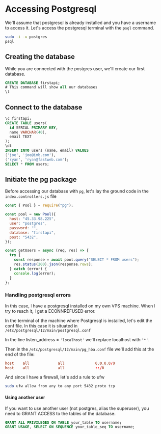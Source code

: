 # Accessing Postgresql

We'll assume that postgresql is already installed and you have a username to access it.
Let's access the postgresql terminal with the `psql` command.

```bash
sudo -i -u postgres
psql
```

## Creating the database

While you are connected with the postgres user, we'll create our first database.

```sql
CREATE DATABASE firstapi;
# This command will show all our databases
\l
```

## Connect to the database

```sql
\c firstapi;
CREATE TABLE users(
  id SERIAL PRIMARY KEY,
  name VARCHAR(40),
  email TEXT
);
\dt
INSERT INTO users (name, email) VALUES
('joe', 'joe@imb.com'),
('ryan', 'ryan@fastweb.com');
SELECT * FROM users;
```

## Initiate the pg package

Before accessing our database with `pg`, let's lay the ground code in the `index.controllers.js` file

```js
const { Pool } = require("pg");

const pool = new Pool({
  host: "45.33.98.225",
  user: "postgres",
  password: "",
  database: "firstapi",
  post: "5432",
});
```

```js
const getUsers = async (req, res) => {
  try {
    const response = await pool.query("SELECT * FROM users");
    res.status(200).json(response.rows);
  } catch (error) {
    console.log(error);
  }
};
```

### Handling postgresql errors

In this case, I have a postgresql installed on my own VPS machine.
When I try to reach it, I get a ECONNREFUSED error.

In the terminal of the machine where Postgresql is installed, let's edit the conf file.
In this case it is situated in `/etc/postgresql/12/main/postgresql.conf`

In the line listen_address = `'localhost'` we'll replace localhost with `'*'`.

Then in the `/etc/postgresql/12/main/pg_hba.conf` file we'll add this at the end of the file:

```conf
host    all             all              0.0.0.0/0                       md5
host    all             all              ::/0                            md5
```

And since I have a firewall, let's add a rule to ufw

```bash
sudo ufw allow from any to any port 5432 proto tcp
```

#### Using another user

If you want to use another user (not postgres, alias the superuser), you need to GRANT ACCESS to the tables of the database.

```sql
GRANT ALL PRIVILEGES ON TABLE your_table TO username;
GRANT USAGE, SELECT ON SEQUENCE your_table_seq TO username;
```

